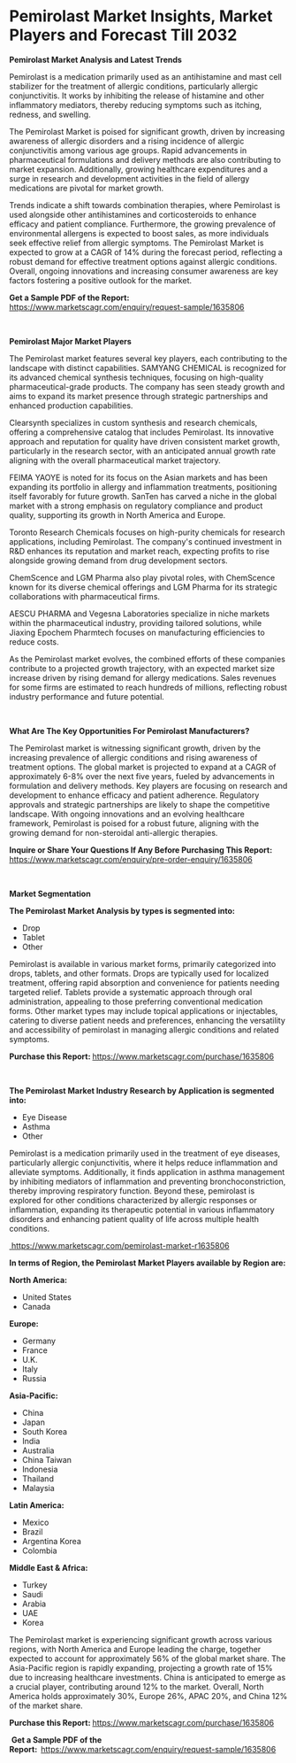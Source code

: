 <p><h1>Pemirolast Market Insights, Market Players and Forecast Till 2032</h1></p><p><strong>Pemirolast Market Analysis and Latest Trends</strong></p>
<p><p>Pemirolast is a medication primarily used as an antihistamine and mast cell stabilizer for the treatment of allergic conditions, particularly allergic conjunctivitis. It works by inhibiting the release of histamine and other inflammatory mediators, thereby reducing symptoms such as itching, redness, and swelling.</p><p>The Pemirolast Market is poised for significant growth, driven by increasing awareness of allergic disorders and a rising incidence of allergic conjunctivitis among various age groups. Rapid advancements in pharmaceutical formulations and delivery methods are also contributing to market expansion. Additionally, growing healthcare expenditures and a surge in research and development activities in the field of allergy medications are pivotal for market growth.</p><p>Trends indicate a shift towards combination therapies, where Pemirolast is used alongside other antihistamines and corticosteroids to enhance efficacy and patient compliance. Furthermore, the growing prevalence of environmental allergens is expected to boost sales, as more individuals seek effective relief from allergic symptoms. The Pemirolast Market is expected to grow at a CAGR of 14% during the forecast period, reflecting a robust demand for effective treatment options against allergic conditions. Overall, ongoing innovations and increasing consumer awareness are key factors fostering a positive outlook for the market.</p></p>
<p><strong>Get a Sample PDF of the Report:&nbsp;</strong> <a href="https://www.marketscagr.com/enquiry/request-sample/1635806?utm_campaign=2465&utm_medium=2&utm_source=Github&utm_content=ia&utm_term=19042025&utm_id=pemirolast">https://www.marketscagr.com/enquiry/request-sample/1635806</a></p>
<p>&nbsp;</p>
<p><strong>Pemirolast Major Market Players</strong></p>
<p><p>The Pemirolast market features several key players, each contributing to the landscape with distinct capabilities. SAMYANG CHEMICAL is recognized for its advanced chemical synthesis techniques, focusing on high-quality pharmaceutical-grade products. The company has seen steady growth and aims to expand its market presence through strategic partnerships and enhanced production capabilities.</p><p>Clearsynth specializes in custom synthesis and research chemicals, offering a comprehensive catalog that includes Pemirolast. Its innovative approach and reputation for quality have driven consistent market growth, particularly in the research sector, with an anticipated annual growth rate aligning with the overall pharmaceutical market trajectory.</p><p>FEIMA YAOYE is noted for its focus on the Asian markets and has been expanding its portfolio in allergy and inflammation treatments, positioning itself favorably for future growth. SanTen has carved a niche in the global market with a strong emphasis on regulatory compliance and product quality, supporting its growth in North America and Europe.</p><p>Toronto Research Chemicals focuses on high-purity chemicals for research applications, including Pemirolast. The company's continued investment in R&D enhances its reputation and market reach, expecting profits to rise alongside growing demand from drug development sectors. </p><p>ChemScence and LGM Pharma also play pivotal roles, with ChemScence known for its diverse chemical offerings and LGM Pharma for its strategic collaborations with pharmaceutical firms.</p><p>AESCU PHARMA and Vegesna Laboratories specialize in niche markets within the pharmaceutical industry, providing tailored solutions, while Jiaxing Epochem Pharmtech focuses on manufacturing efficiencies to reduce costs.</p><p>As the Pemirolast market evolves, the combined efforts of these companies contribute to a projected growth trajectory, with an expected market size increase driven by rising demand for allergy medications. Sales revenues for some firms are estimated to reach hundreds of millions, reflecting robust industry performance and future potential.</p></p>
<p>&nbsp;</p>
<p><strong>What Are The Key Opportunities For Pemirolast Manufacturers?</strong></p>
<p><p>The Pemirolast market is witnessing significant growth, driven by the increasing prevalence of allergic conditions and rising awareness of treatment options. The global market is projected to expand at a CAGR of approximately 6-8% over the next five years, fueled by advancements in formulation and delivery methods. Key players are focusing on research and development to enhance efficacy and patient adherence. Regulatory approvals and strategic partnerships are likely to shape the competitive landscape. With ongoing innovations and an evolving healthcare framework, Pemirolast is poised for a robust future, aligning with the growing demand for non-steroidal anti-allergic therapies.</p></p>
<p><strong>Inquire or Share Your Questions If Any Before Purchasing This Report:</strong> <a href="https://www.marketscagr.com/enquiry/pre-order-enquiry/1635806?utm_campaign=2465&utm_medium=2&utm_source=Github&utm_content=ia&utm_term=19042025&utm_id=pemirolast">https://www.marketscagr.com/enquiry/pre-order-enquiry/1635806</a></p>
<p>&nbsp;</p>
<p><strong>Market Segmentation</strong></p>
<p><strong>The Pemirolast Market Analysis by types is segmented into:</strong></p>
<p><ul><li>Drop</li><li>Tablet</li><li>Other</li></ul></p>
<p><p>Pemirolast is available in various market forms, primarily categorized into drops, tablets, and other formats. Drops are typically used for localized treatment, offering rapid absorption and convenience for patients needing targeted relief. Tablets provide a systematic approach through oral administration, appealing to those preferring conventional medication forms. Other market types may include topical applications or injectables, catering to diverse patient needs and preferences, enhancing the versatility and accessibility of pemirolast in managing allergic conditions and related symptoms.</p></p>
<p><strong>Purchase this Report:&nbsp;</strong><a href="https://www.marketscagr.com/purchase/1635806?utm_campaign=2465&utm_medium=2&utm_source=Github&utm_content=ia&utm_term=19042025&utm_id=pemirolast">https://www.marketscagr.com/purchase/1635806</a></p>
<p>&nbsp;</p>
<p><strong>The Pemirolast Market Industry Research by Application is segmented into:</strong></p>
<p><ul><li>Eye Disease</li><li>Asthma</li><li>Other</li></ul></p>
<p><p>Pemirolast is a medication primarily used in the treatment of eye diseases, particularly allergic conjunctivitis, where it helps reduce inflammation and alleviate symptoms. Additionally, it finds application in asthma management by inhibiting mediators of inflammation and preventing bronchoconstriction, thereby improving respiratory function. Beyond these, pemirolast is explored for other conditions characterized by allergic responses or inflammation, expanding its therapeutic potential in various inflammatory disorders and enhancing patient quality of life across multiple health conditions.</p></p>
<p><a href="https://www.marketscagr.com/pemirolast-market-r1635806?utm_campaign=2465&utm_medium=2&utm_source=Github&utm_content=ia&utm_term=19042025&utm_id=pemirolast">&nbsp;https://www.marketscagr.com/pemirolast-market-r1635806</a></p>
<p><strong>In terms of Region, the Pemirolast Market Players available by Region are:</strong></p>
<p>
    <p> <strong> North America: </strong>
        <ul>
            <li>United States</li>
            <li>Canada</li>
        </ul>
        </p> 
    <p> <strong> Europe: </strong>
        <ul>
            <li>Germany</li>
            <li>France</li>
            <li>U.K.</li>
            <li>Italy</li>
            <li>Russia</li>
        </ul>
        </p> 
    <p> <strong> Asia-Pacific: </strong>
        <ul>
            <li>China</li>
            <li>Japan</li>
            <li>South Korea</li>
            <li>India</li>
            <li>Australia</li>
            <li>China Taiwan</li>
            <li>Indonesia</li>
            <li>Thailand</li>
            <li>Malaysia</li>
        </ul>
        </p> 
    <p> <strong> Latin America: </strong>
        <ul>
            <li>Mexico</li>
            <li>Brazil</li>
            <li>Argentina Korea</li>
            <li>Colombia</li>
        </ul>
        </p> 
    <p> <strong> Middle East & Africa: </strong>
        <ul>
            <li>Turkey</li>
            <li>Saudi</li>
            <li>Arabia</li>
            <li>UAE</li>
            <li>Korea</li>
        </ul>
    </p>
    </p>
<p><p>The Pemirolast market is experiencing significant growth across various regions, with North America and Europe leading the charge, together expected to account for approximately 56% of the global market share. The Asia-Pacific region is rapidly expanding, projecting a growth rate of 15% due to increasing healthcare investments. China is anticipated to emerge as a crucial player, contributing around 12% to the market. Overall, North America holds approximately 30%, Europe 26%, APAC 20%, and China 12% of the market share.</p></p>
<p><strong>Purchase this Report: </strong><a href="https://www.marketscagr.com/purchase/1635806?utm_campaign=2465&utm_medium=2&utm_source=Github&utm_content=ia&utm_term=19042025&utm_id=pemirolast">https://www.marketscagr.com/purchase/1635806</a></p>
<p>&nbsp;<strong>Get a Sample PDF of the Report:&nbsp;&nbsp;</strong><a href="https://www.marketscagr.com/enquiry/request-sample/1635806?utm_campaign=2465&utm_medium=2&utm_source=Github&utm_content=ia&utm_term=19042025&utm_id=pemirolast">https://www.marketscagr.com/enquiry/request-sample/1635806</a></p>
<p><strong></strong></p>
<p><p></p><p></p><p></p></p>